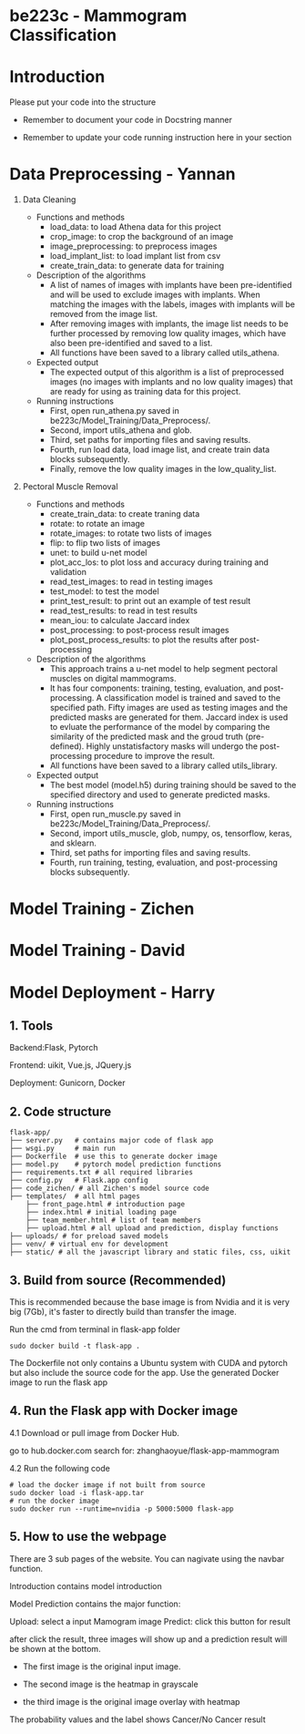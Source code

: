 # be223c - Mammogram Classification


# Introduction

Please put your code into the structure

* Remember to document your code in Docstring manner

* Remember to update your code running instruction here in your section


# Data Preprocessing - Yannan

1. Data Cleaning
	- Functions and methods
		- load_data: to load Athena data for this project
		- crop_image: to crop the background of an image
		- image_preprocessing: to preprocess images
		- load_implant_list: to load implant list from csv
		- create_train_data: to generate data for training
	- Description of the algorithms
		- A list of names of images with implants have been pre-identified and will be used to exclude images with implants. When matching the images with the labels, images with implants will be removed from the image list.
		- After removing images with implants, the image list needs to be further processed by removing low quality images, which have also been pre-identified and saved to a list. 
		- All functions have been saved to a library called utils_athena. 
	- Expected output
		- The expected output of this algorithm is a list of preprocessed images (no images with implants and no low quality images) that are ready for using as training data for this project. 
	- Running instructions
		- First, open run_athena.py saved in be223c/Model_Training/Data_Preprocess/. 
		- Second, import utils_athena and glob.
		- Third, set paths for importing files and saving results.
		- Fourth, run load data, load image list, and create train data blocks subsequently.
		- Finally, remove the low quality images in the low_quality_list.

2. Pectoral Muscle Removal
	- Functions and methods
		- create_train_data: to create traning data
		- rotate: to rotate an image
		- rotate_images: to rotate two lists of images
		- flip: to flip two lists of images
		- unet: to build u-net model
		- plot_acc_los: to plot loss and accuracy during training and validation
 		- read_test_images: to read in testing images
		- test_model: to test the model
		- print_test_result: to print out an example of test result
		- read_test_results: to read in test results	
		- mean_iou: to calculate Jaccard index
		- post_processing: to post-process result images
		- plot_post_process_results: to plot the results after post-processing
	- Description of the algorithms
		- This approach trains a u-net model to help segment pectoral muscles on digital mammograms.
		- It has four components: training, testing, evaluation, and post-processing. A classification model is trained and saved to the specified path. Fifty images are used as testing images and the predicted masks are generated for them. Jaccard index is used to evluate the performance of the model by comparing the similarity of the predicted mask and the groud truth (pre-defined). Highly unstatisfactory masks will undergo the post-processing procedure to improve the result. 
		- All functions have been saved to a library called utils_library. 
	- Expected output
		- The best model (model.h5) during training should be saved to the specified directory and used to generate predicted masks. 
	- Running instructions
		- First, open run_muscle.py saved in be223c/Model_Training/Data_Preprocess/. 
		- Second, import utils_muscle, glob, numpy, os, tensorflow, keras, and sklearn.
		- Third, set paths for importing files and saving results.
		- Fourth, run training, testing, evaluation, and post-processing blocks subsequently.

# Model Training - Zichen



# Model Training - David


# Model Deployment - Harry

## 1. Tools
   Backend:Flask, Pytorch
   
   Frontend: uikit, Vue.js, JQuery.js
   
   Deployment: Gunicorn, Docker

## 2. Code structure
   ```
   flask-app/
   ├── server.py   # contains major code of flask app
   ├── wsgi.py     # main run
   ├── Dockerfile  # use this to generate docker image
   ├── model.py    # pytorch model prediction functions
   ├── requirements.txt # all required libraries
   ├── config.py   # Flask.app config
   ├── code_zichen/ # all Zichen's model source code
   ├── templates/  # all html pages
       ├── front_page.html # introduction page
       ├── index.html # initial loading page
       ├── team_member.html # list of team members
       ├── upload.html # all upload and prediction, display functions
   ├── uploads/ # for preload saved models
   ├── venv/ # virtual env for development
   ├── static/ # all the javascript library and static files, css, uikit
   
   ```
   
## 3. Build from source (Recommended)

This is recommended because the base image is from Nvidia
and it is very big (7Gb), it's faster to directly build
than transfer the image.

Run the cmd from terminal in flask-app folder
    
    sudo docker build -t flask-app .
    
The Dockerfile not only contains a Ubuntu system with CUDA and pytorch but also
include the source code for the app.
Use the generated Docker image to run the flask app

## 4. Run the Flask app with Docker image

4.1 Download or pull image from Docker Hub.

go to hub.docker.com
search for: zhanghaoyue/flask-app-mammogram


4.2 Run the following code
    
    # load the docker image if not built from source
    sudo docker load -i flask-app.tar
    # run the docker image
    sudo docker run --runtime=nvidia -p 5000:5000 flask-app


## 5. How to use the webpage

There are 3 sub pages of the website. You can nagivate 
using the navbar function.

Introduction contains model introduction

Model Prediction contains the major function:

Upload: select a input Mamogram image
Predict: click this button for result

after click the result, three images will show up and a 
prediction result will be shown at the bottom.

- The first image is the original input image.

- The second image is the heatmap in grayscale

- the third image is the original image overlay with heatmap

The probability values and the label shows Cancer/No Cancer result

    